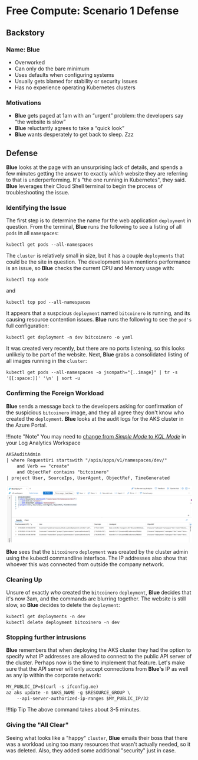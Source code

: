 # Free Compute: Scenario 1 Defense

## Backstory

### Name: __Blue__

* Overworked
* Can only do the bare minimum
* Uses defaults when configuring systems
* Usually gets blamed for stability or security issues
* Has no experience operating Kubernetes clusters

### Motivations

* __Blue__ gets paged at 1am with an “urgent” problem: the developers say “the website is slow”
* __Blue__ reluctantly agrees to take a “quick look”
* __Blue__ wants desperately to get back to sleep. Zzz

## Defense

__Blue__ looks at the page with an unsurprising lack of details, and spends a few minutes getting the answer to exactly _which_ website they are referring to that is underperforming.  It's "the one running in Kubernetes", they said.  __Blue__ leverages their Cloud Shell terminal to begin the process of troubleshooting the issue.

### Identifying the Issue

The first step is to determine the name for the web application `deployment` in question.  From the terminal, __Blue__ runs the following to see a listing of all `pods` in all `namespaces`:

```console
kubectl get pods --all-namespaces
```

The `cluster` is relatively small in size, but it has a couple `deployments` that could be the site in question.  The development team mentions performance is an issue, so __Blue__ checks the current CPU and Memory usage with:

```console
kubectl top node
```

and

```console
kubectl top pod --all-namespaces
```

It appears that a suspcious `deployment` named `bitcoinero` is running, and its causing resource contention issues.  __Blue__ runs the following to see the `pod's` full configuration:

```console
kubectl get deployment -n dev bitcoinero -o yaml
```

It was created very recently, but there are no ports listening, so this looks unlikely to be part of the website.  Next, __Blue__ grabs a consolidated listing of all images running in the `cluster`:

```console
kubectl get pods --all-namespaces -o jsonpath="{..image}" | tr -s '[[:space:]]' '\n' | sort -u
```

### Confirming the Foreign Workload

__Blue__ sends a message back to the developers asking for confirmation of the suspicious `bitcoinero` image, and they all agree they don't know who created the `deployment`. __Blue__ looks at the audit logs for the AKS cluster in the Azure Portal.

!!!note "Note"
    You may need to [change from *Simple Mode* to *KQL Mode*](https://learn.microsoft.com/en-us/azure/azure-monitor/logs/log-analytics-simple-mode#switch-modes) in your Log Analytics Workspace

```kql
AKSAuditAdmin
| where RequestUri startswith "/apis/apps/v1/namespaces/dev/" 
    and Verb == "create" 
    and ObjectRef contains "bitcoinero"
| project User, SourceIps, UserAgent, ObjectRef, TimeGenerated
```
![Audit logs showing the bitcoinero deployment was created from command line by someone with admin credentials](img/defense-1-auditlogs.png)

__Blue__ sees that the `bitcoinero` `deployment` was created by the cluster admin using the kubectl commandline interface. The IP addresses also show that whoever this was connected from outside the company network.

### Cleaning Up

Unsure of exactly _who_ created the `bitcoinero` `deployment`, __Blue__ decides that it's now 3am, and the commands are blurring together.  The website is still slow, so __Blue__ decides to  delete the `deployment`:

```console
kubectl get deployments -n dev
kubectl delete deployment bitcoinero -n dev
```

### Stopping further intrusions

__Blue__ remembers that when deploying the AKS cluster they had the option to specify what IP addresses are allowed to connect to the public API server of the cluster. Perhaps now is the time to implement that feature. Let's make sure that the API server will only accept connections from __Blue's__ IP as well as any ip within the corporate network:
```console
MY_PUBLIC_IP=$(curl -s ifconfig.me)
az aks update -n $AKS_NAME -g $RESOURCE_GROUP \
    --api-server-authorized-ip-ranges $MY_PUBLIC_IP/32
```
!!!tip Tip
    The above command takes about 3-5 minutes.

### Giving the "All Clear"

Seeing what looks like a "happy" `cluster`, __Blue__ emails their boss that there was a workload using too many resources that wasn't actually needed, so it was deleted.  Also, they added some additional "security" just in case.
